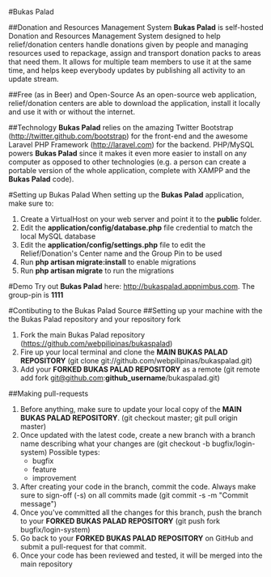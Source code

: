 #Bukas Palad

##Donation and Resources Management System
**Bukas Palad** is self-hosted Donation and Resources Management System designed to help relief/donation centers handle donations given by people and managing resources used to repackage, assign and transport donation packs to areas that need them. It allows for multiple team members to use it at the same time, and helps keep everybody updates by publishing all activity to an update stream.

##Free (as in Beer) and Open-Source
As an open-source web application, relief/donation centers are able to download the application, install it locally and use it with or without the internet.

##Technology
**Bukas Palad** relies on the amazing Twitter Bootstrap (http://twitter.github.com/bootstrap) for the front-end and the awesome Laravel PHP Framework (http://laravel.com) for the backend.
PHP/MySQL powers **Bukas Palad** since it makes it even more easier to install on any computer as opposed to other technologies (e.g. a person can create a portable version of the whole application, complete with XAMPP and the **Bukas Palad** code).

#Setting up Bukas Palad
When setting up the **Bukas Palad** application, make sure to:
1. Create a VirtualHost on your web server and point it to the **public** folder.
2. Edit the **application/config/database.php** file credential to match the local MySQL database
3. Edit the **application/config/settings.php** file to edit the Relief/Donation's Center name and the Group Pin to be used
4. Run **php artisan migrate:install** to enable migrations
5. Run **php artisan migrate** to run the migrations

#Demo
Try out **Bukas Palad** here: http://bukaspalad.appnimbus.com. The group-pin is **1111**

#Contibuting to the Bukas Palad Source
##Setting up your machine with the the Bukas Palad repository and your repository fork

1. Fork the main Bukas Palad repository (https://github.com/webpilipinas/bukaspalad)
2. Fire up your local terminal and clone the **MAIN BUKAS PALAD REPOSITORY** (git clone git://github.com/webpilipinas/bukaspalad.git)
3. Add your **FORKED BUKAS PALAD REPOSITORY** as a remote (git remote add fork git@github.com:**github_username**/bukaspalad.git)

##Making pull-requests

1. Before anything, make sure to update your local copy of the **MAIN BUKAS PALAD REPOSITORY**. (git checkout master; git pull origin master)
2. Once updated with the latest code, create a new branch with a branch name describing what your changes are (git checkout -b bugfix/login-system)
    Possible types:
    - bugfix
    - feature
    - improvement
3. After creating your code in the branch, commit the code. Always make sure to sign-off (-s) on all commits made (git commit -s -m "Commit message")
4. Once you've committed all the changes for this branch, push the branch to your **FORKED BUKAS PALAD REPOSITORY** (git push fork bugfix/login-system)
5. Go back to your **FORKED BUKAS PALAD REPOSITORY** on GitHub and submit a pull-request for that commit.
6. Once your code has been reviewed and tested, it will be merged into the main repository